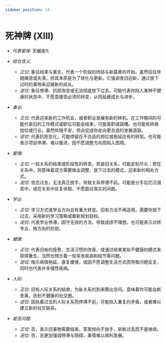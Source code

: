 ```yaml
---
sidebar_position: 14
---
```


# 死神牌 (XIII)
- *代表星座:* 天蝎座♏️
- *综合含义:* 
  - *正位:* 象征结束与重生，代表一个阶段的终结与新篇章的开始。虽然往往伴随痛苦或失落，但其本质是为了转化与更新。它强调舍旧迎新，通过放下过时的事物来迎接新的成长。
  - *逆位:* 象征停滞、抗拒改变或无法彻底放下过去。可能代表你陷入某种不健康的状态中，不愿意接受必须的转变，从而延缓成长与进步。

- *事业:* 
  - *正位:* 代表迎来新的工作机会，或者职业发展有新的转机。在工作期间的可能代表旧的工作模式或职位可能会结束，可能离职或跳槽。也可能有转换岗位或行业。虽然伴随不安，但会促成你走向更合适的发展道路。
  - *逆位:* 代表抗拒变化，可能停留在不合适的岗位或拖延应有的转型。也可能表示项目停滞、难以推进，因不愿调整方向而陷入困境。
- *爱情:* 
  - *正位:* 一段关系的结束或阶段性的转变。若是旧关系，可能走到尽头；若在关系中，则意味着双方需要做出调整，放下过去的模式，迎来新的相处方式。
  - *逆位:* 依恋过去，无法真正放手，导致关系停滞不前。可能是分手后仍沉溺其中，或在关系中反复徘徊，不愿面对真实的问题。
- *学业:* 
  - *正位:* 学习方式或学业方向会有重大转变。旧有方法不再适用，需要你放下过去，采用新的学习策略或重新规划目标。
  - *逆位:* 代表学业停滞，固守无效的方法，导致成绩不理想。也可能表示对转专业、换方向的抗拒。
- *健康:* 
  - *正位:* 代表旧疾的痊愈、生活习惯的改善，或通过结束某些不健康的模式来获得重生。当然也预示着一些突发疾病和结节等问题。
  - *逆位:* 暗示病情拖延、康复缓慢，或因不愿调整生活方式而导致问题反复，同时也代表许多慢性疾病。
- *人际:* 
  - *正位:* 旧有人际关系的结束，为新关系的到来腾出空间。意味着你可能会断舍离，告别不健康的社交圈。
  - *逆位:* 因执着过去的人际关系而停滞不前，可能陷入重复的矛盾，或者难以建立新的社交联系。

    
- *是否问题:* 
  - *正位:* 否，表示旧事物需要结束，答案倾向于放手，斩断过去而不是继续。
  - *逆位:* 否，且更加强调停滞与阻碍，事情难以顺利发展。
